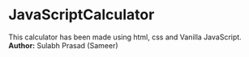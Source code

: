 # JavaScriptCalculator
This calculator has been made using html, css and Vanilla JavaScript.
<strong>Author:</strong>
Sulabh Prasad (Sameer)
